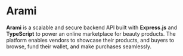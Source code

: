 # Arami
**Arami** is a scalable and secure backend API built with **Express.js** and **TypeScript** to power an online marketplace for beauty products. The platform enables vendors to showcase their products, and buyers to browse, fund their wallet, and make purchases seamlessly.
